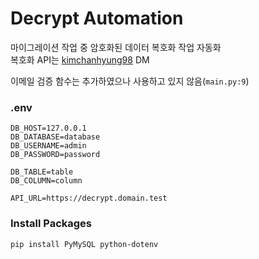 # Decrypt Automation

마이그레이션 작업 중 암호화된 데이터 복호화 작업 자동화  
복호화 API는 [kimchanhyung98](https://github.com/kimchanhyung98) DM

이메일 검증 함수는 추가하였으나 사용하고 있지 않음(`main.py:9`)


### .env
```dotenv
DB_HOST=127.0.0.1
DB_DATABASE=database
DB_USERNAME=admin
DB_PASSWORD=password

DB_TABLE=table
DB_COLUMN=column

API_URL=https://decrypt.domain.test
```


### Install Packages
```shell
pip install PyMySQL python-dotenv
```
